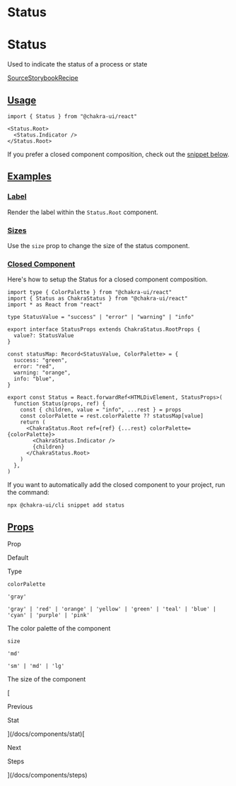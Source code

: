 # Status

Status
======

Used to indicate the status of a process or state

[Source](https://github.com/chakra-ui/chakra-ui/tree/main/packages/react/src/components/status)[Storybook](https://storybook.chakra-ui.com/?path=/story/components-status--basic)[Recipe](https://github.com/chakra-ui/chakra-ui/tree/main/packages/react/src/theme/recipes/status.ts)

[Usage](#usage)
---------------

```
import { Status } from "@chakra-ui/react"
```

```
<Status.Root>
  <Status.Indicator />
</Status.Root>
```

If you prefer a closed component composition, check out the [snippet below](#closed-component).

[Examples](#examples)
---------------------

### [Label](#label)

Render the label within the `Status.Root` component.

### [Sizes](#sizes)

Use the `size` prop to change the size of the status component.

### [Closed Component](#closed-component)

Here's how to setup the Status for a closed component composition.

```
import type { ColorPalette } from "@chakra-ui/react"
import { Status as ChakraStatus } from "@chakra-ui/react"
import * as React from "react"

type StatusValue = "success" | "error" | "warning" | "info"

export interface StatusProps extends ChakraStatus.RootProps {
  value?: StatusValue
}

const statusMap: Record<StatusValue, ColorPalette> = {
  success: "green",
  error: "red",
  warning: "orange",
  info: "blue",
}

export const Status = React.forwardRef<HTMLDivElement, StatusProps>(
  function Status(props, ref) {
    const { children, value = "info", ...rest } = props
    const colorPalette = rest.colorPalette ?? statusMap[value]
    return (
      <ChakraStatus.Root ref={ref} {...rest} colorPalette={colorPalette}>
        <ChakraStatus.Indicator />
        {children}
      </ChakraStatus.Root>
    )
  },
)
```

If you want to automatically add the closed component to your project, run the command:

```
npx @chakra-ui/cli snippet add status
```

[Props](#props)
---------------

Prop

Default

Type

`colorPalette`

`'gray'`

`'gray' | 'red' | 'orange' | 'yellow' | 'green' | 'teal' | 'blue' | 'cyan' | 'purple' | 'pink'`

The color palette of the component

`size`

`'md'`

`'sm' | 'md' | 'lg'`

The size of the component

[

Previous

Stat



](/docs/components/stat)[

Next

Steps



](/docs/components/steps)